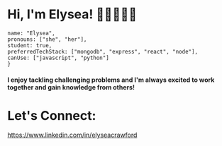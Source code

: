 # Hi, I'm Elysea! 👩🏽‍💻👋🏽

``` const aboutMe = {
name: "Elysea",
pronouns: ["she", "her"],
student: true,
preferredTechStack: ["mongodb", "express", "react", "node"],
canUse: ["javascript", "python"]
}
```

#### I enjoy tackling challenging problems and I'm always excited to work together and gain knowledge from others!

# Let's Connect:

https://www.linkedin.com/in/elyseacrawford



<!---
MissElysea/MissElysea is a ✨ special ✨ repository because its `README.md` (this file) appears on your GitHub profile.
You can click the Preview link to take a look at your changes.
--->
